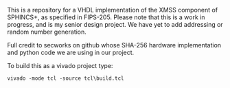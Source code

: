 This is a repository for a VHDL implementation of the XMSS component of SPHINCS+, as specified in FIPS-205. Please note that this is a work in progress, and is my senior design project. We have yet to add addressing or random number generation.

Full credit to secworks on github whose SHA-256 hardware implementation and python code we are using in our project.

To build this as a vivado project type: 

```
vivado -mode tcl -source tcl\build.tcl
```
